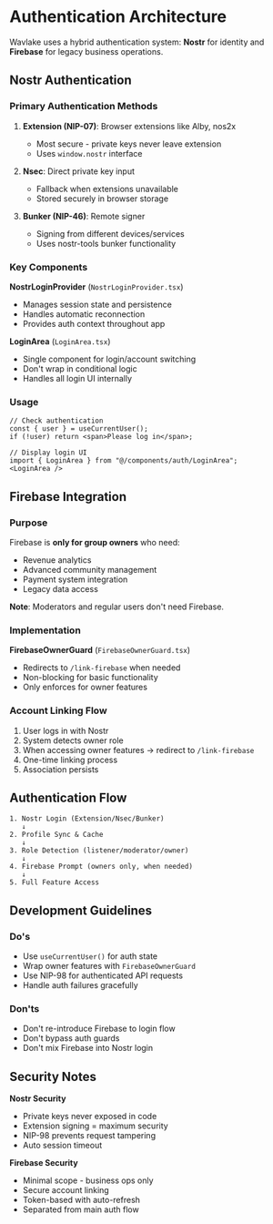 # Authentication Architecture

Wavlake uses a hybrid authentication system: **Nostr** for identity and **Firebase** for legacy business operations.

## Nostr Authentication

### Primary Authentication Methods

1. **Extension (NIP-07)**: Browser extensions like Alby, nos2x
   - Most secure - private keys never leave extension
   - Uses `window.nostr` interface

2. **Nsec**: Direct private key input
   - Fallback when extensions unavailable
   - Stored securely in browser storage

3. **Bunker (NIP-46)**: Remote signer
   - Signing from different devices/services
   - Uses nostr-tools bunker functionality

### Key Components

**NostrLoginProvider** (`NostrLoginProvider.tsx`)
- Manages session state and persistence
- Handles automatic reconnection
- Provides auth context throughout app

**LoginArea** (`LoginArea.tsx`)
- Single component for login/account switching
- Don't wrap in conditional logic
- Handles all login UI internally

### Usage

```tsx
// Check authentication
const { user } = useCurrentUser();
if (!user) return <span>Please log in</span>;

// Display login UI
import { LoginArea } from "@/components/auth/LoginArea";
<LoginArea />
```

## Firebase Integration

### Purpose
Firebase is **only for group owners** who need:
- Revenue analytics
- Advanced community management
- Payment system integration
- Legacy data access

**Note**: Moderators and regular users don't need Firebase.

### Implementation

**FirebaseOwnerGuard** (`FirebaseOwnerGuard.tsx`)
- Redirects to `/link-firebase` when needed
- Non-blocking for basic functionality
- Only enforces for owner features

### Account Linking Flow
1. User logs in with Nostr
2. System detects owner role
3. When accessing owner features → redirect to `/link-firebase`
4. One-time linking process
5. Association persists

## Authentication Flow

```
1. Nostr Login (Extension/Nsec/Bunker)
   ↓
2. Profile Sync & Cache
   ↓
3. Role Detection (listener/moderator/owner)
   ↓
4. Firebase Prompt (owners only, when needed)
   ↓
5. Full Feature Access
```

## Development Guidelines

### Do's
- Use `useCurrentUser()` for auth state
- Wrap owner features with `FirebaseOwnerGuard`
- Use NIP-98 for authenticated API requests
- Handle auth failures gracefully

### Don'ts
- Don't re-introduce Firebase to login flow
- Don't bypass auth guards
- Don't mix Firebase into Nostr login

## Security Notes

**Nostr Security**
- Private keys never exposed in code
- Extension signing = maximum security
- NIP-98 prevents request tampering
- Auto session timeout

**Firebase Security**  
- Minimal scope - business ops only
- Secure account linking
- Token-based with auto-refresh
- Separated from main auth flow